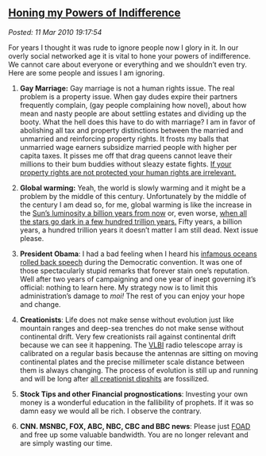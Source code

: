  
[Honing my Powers of Indifference](https://bakerjd99.wordpress.com/2010/03/11/honing-my-powers-of-indifference/)
---------------------------------------------------------------------------------------------------------------

*Posted: 11 Mar 2010 19:17:54*

For years I thought it was rude to ignore people now I glory in it. In
our overly social networked age it is vital to hone your powers of
indifference. We cannot care about everyone or everything and we
shouldn’t even try. Here are some people and issues I am ignoring.

1.  **Gay Marriage:** Gay marriage is not a human rights issue. The real
    problem is a property issue. When gay dudes expire their partners
    frequently complain, (gay people complaining how novel), about how
    mean and nasty people are about settling estates and dividing up the
    booty. What the hell does this have to do with marriage? I am in
    favor of abolishing all tax and property distinctions between the
    married and unmarried and reinforcing property rights. It frosts my
    balls that unmarried wage earners subsidize married people with
    higher per capita taxes. It pisses me off that drag queens cannot
    leave their millions to their bum buddies without sleazy estate
    fights. [If your property rights are not protected your human rights
    are irrelevant.](https://mises.org/daily/2569)

2.  **Global warming:** Yeah, the world is slowly warming and it might
    be a problem by the middle of this century. Unfortunately by the
    middle of the century I am dead so, for me, global warming is like
    the increase in the [Sun’s luminosity a billion years from
    now](https://j.dollan.home.bresnan.net/MUSunLife.html) or, even
    worse, [when all the stars go dark in a few hundred trillion
    years.](https://en.wikipedia.org/wiki/Future\_of\_an\_expanding\_universe#Star\_formation\_ceases)
    Fifty years, a billion years, a hundred trillion years it doesn’t
    matter I am still dead. Next issue please.

3.  **President Obama**: I had a bad feeling when I heard his [infamous
    oceans rolled back
    speech](https://www.youtube.com/watch?v=u2pZSvq9bto) during the
    Democratic convention. It was one of those spectacularly stupid
    remarks that forever stain one’s reputation. Well after two years of
    campaigning and one year of inept governing it’s official: nothing
    to learn here. My strategy now is to limit this administration’s
    damage to *moi!* The rest of you can enjoy your hope and change.

4.  **Creationists**: Life does not make sense without evolution just
    like mountain ranges and deep-sea trenches do not make sense without
    continental drift. Very few creationists rail against continental
    drift because we can see it happening. The
    [VLBI](https://www.evlbi.org/links/links.html) radio telescope array
    is calibrated on a regular basis because the antennas are sitting on
    moving continental plates and the precise millimeter scale distance
    between them is always changing. The process of evolution is still
    up and running and will be long after [all creationist
    dipshits](https://creationistidiocy.blogspot.com/2009/02/morons-of-month-holy-trinity-of-stupid.html)
    are fossilized.

5.  **Stock Tips and other Financial prognostications**: Investing your
    own money is a wonderful education in the fallibility of prophets.
    If it was so damn easy we would all be rich. I observe the contrary.

6.  **CNN. MSNBC, FOX, ABC, NBC, CBC and BBC news**: Please just
    [FOAD](https://www.urbandictionary.com/define.php?term=F.O.A.D.) and
    free up some valuable bandwidth. You are no longer relevant and are
    simply wasting our time.


